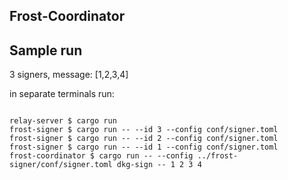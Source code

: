 ## Frost-Coordinator

## Sample run

3 signers, message: [1,2,3,4]

in separate terminals run:
```

relay-server $ cargo run
frost-signer $ cargo run -- --id 3 --config conf/signer.toml
frost-signer $ cargo run -- --id 2 --config conf/signer.toml
frost-signer $ cargo run -- --id 1 --config conf/signer.toml
frost-coordinator $ cargo run -- --config ../frost-signer/conf/signer.toml dkg-sign -- 1 2 3 4

```
